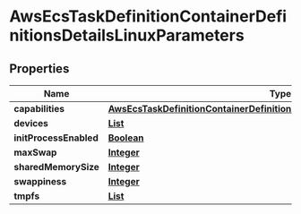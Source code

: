 

# AwsEcsTaskDefinitionContainerDefinitionsDetailsLinuxParameters


## Properties

| Name | Type | Description | Notes |
|------------ | ------------- | ------------- | -------------|
|**capabilities** | [**AwsEcsTaskDefinitionContainerDefinitionsLinuxParametersDetailsCapabilities**](AwsEcsTaskDefinitionContainerDefinitionsLinuxParametersDetailsCapabilities.md) |  |  [optional] |
|**devices** | [**List**](List.md) |  |  [optional] |
|**initProcessEnabled** | [**Boolean**](Boolean.md) |  |  [optional] |
|**maxSwap** | [**Integer**](Integer.md) |  |  [optional] |
|**sharedMemorySize** | [**Integer**](Integer.md) |  |  [optional] |
|**swappiness** | [**Integer**](Integer.md) |  |  [optional] |
|**tmpfs** | [**List**](List.md) |  |  [optional] |



